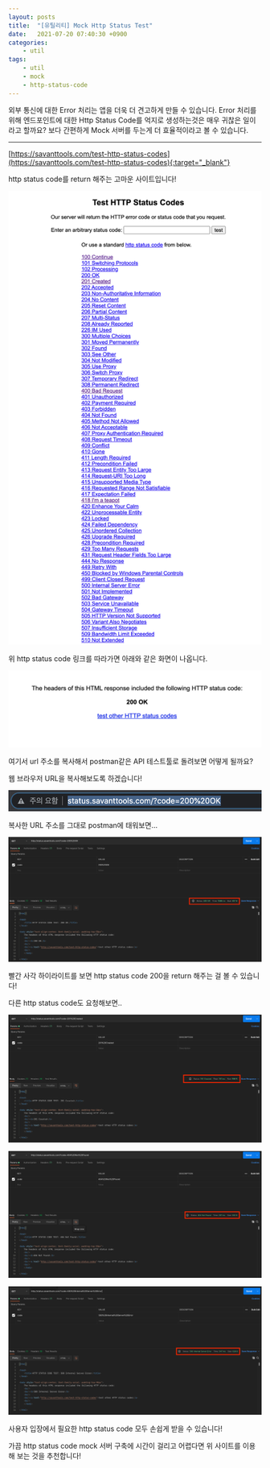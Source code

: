 ```yaml
---
layout: posts
title:  "[유틸리티] Mock Http Status Test"
date:   2021-07-20 07:40:30 +0900
categories: 
    - util 
tags: 
    - util
    - mock
    - http-status-code
---
```


외부 통신에 대한 Error 처리는 앱을 더욱 더 견고하게 만들 수 있습니다.
Error 처리를 위해 엔드포인트에 대한 Http Status Code를 억지로 생성하는것은 매우 귀찮은 일이라고 할까요?
보다 간편하게 Mock 서버를 두는게 더 효율적이라고 볼 수 있습니다.

---
[https://savanttools.com/test-http-status-codes](https://savanttools.com/test-http-status-codes){:target="_blank"}

http status code를 return 해주는 고마운 사이트입니다!

<img src="/assets/img/util/http-status-code-1.png" alt="mock server">

위 http status code 링크를 따라가면 아래와 같은 화면이 나옵니다.

<img src="/assets/img/util/http-status-code-2.png" alt="mock server detail">

여기서 url 주소를 복사해서 postman같은 API 테스트툴로 돌려보면 어떻게 될까요?

웹 브라우저 URL을 복사해보도록 하겠습니다!

<img src="/assets/img/util/http-status-code-3.png" alt="browser url copy">

복사한 URL 주소를 그대로 postman에 태워보면...

<img src="/assets/img/util/http-status-code-200.png" alt="postman 200 ok">

빨간 사각 하이라이트를 보면 http status code 200을 return 해주는 걸 볼 수 있습니다!

다른 http status code도 요청해보면..

<img src="/assets/img/util/http-status-code-201.png" alt="postman 201 ok">
<p>
<img src="/assets/img/util/http-status-code-404.png" alt="postman 404 ok">
<p>
<img src="/assets/img/util/http-status-code-500.png" alt="postman 500 ok">

사용자 입장에서 필요한 http status code 모두 손쉽게 받을 수 있습니다!

가끔 http status code mock 서버 구축에 시간이 걸리고 어렵다면 위 사이트를 이용해 보는 것을 추천합니다!
